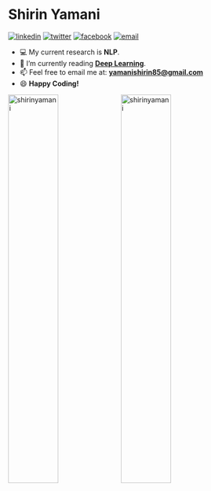 <h1> Shirin Yamani </h1>

<a href="https://www.linkedin.com/in/shirinyamani/"><img src="https://img.icons8.com/color/37/000000/linkedin.png" alt="linkedin"/></a>
<a href="https://twitter.com/Shirinyamani"><img src="https://img.icons8.com/color/37/000000/twitter.png" alt="twitter"/></a>
<a href="https://www.facebook.com/shirin.yamani.9/"><img src="https://img.icons8.com/color/37/000000/facebook.png" alt="facebook"/></a>
<a href="mailto:yamanishirin85@gmail.com"><img src="https://img.icons8.com/color/37/000000/gmail.png" alt="email"/></a>

- 💻 My current research is **NLP**.
- 🌱 I’m currently reading [**Deep Learning**](https://www.deeplearningbook.org).
- 📫 Feel free to email me at: **yamanishirin85@gmail.com**
- 😄 **Happy Coding!**

<div>
  <img width="45%" align="left" src="https://github-readme-stats.vercel.app/api/top-langs?username=shirinyamani&show_icons=true&locale=en&layout=compact" alt="shirinyamani" />
  <img width="45%"  src="https://github-readme-streak-stats.herokuapp.com/?user=shirinyamani&" alt="shirinyamani" />
</div>
